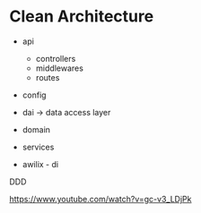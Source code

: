# Clean Architecture

- api
  - controllers
  - middlewares
  - routes
- config
- dai -> data access layer
- domain
- services

- awilix - di

DDD

https://www.youtube.com/watch?v=gc-v3_LDjPk

